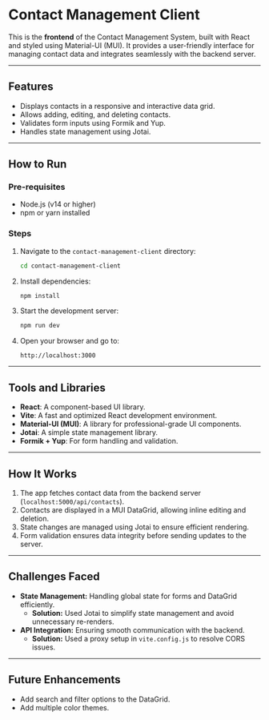 # Contact Management Client

This is the **frontend** of the Contact Management System, built with React and styled using Material-UI (MUI). It provides a user-friendly interface for managing contact data and integrates seamlessly with the backend server.

---

## **Features**

- Displays contacts in a responsive and interactive data grid.
- Allows adding, editing, and deleting contacts.
- Validates form inputs using Formik and Yup.
- Handles state management using Jotai.

---

## **How to Run**

### **Pre-requisites**

- Node.js (v14 or higher)
- npm or yarn installed

### **Steps**

1. Navigate to the `contact-management-client` directory:

   ```bash
   cd contact-management-client
   ```

2. Install dependencies:

   ```bash
   npm install
   ```

3. Start the development server:

   ```bash
   npm run dev
   ```

4. Open your browser and go to:
   ```
   http://localhost:3000
   ```

---

## **Tools and Libraries**

- **React**: A component-based UI library.
- **Vite**: A fast and optimized React development environment.
- **Material-UI (MUI)**: A library for professional-grade UI components.
- **Jotai**: A simple state management library.
- **Formik + Yup**: For form handling and validation.

---

## **How It Works**

1. The app fetches contact data from the backend server (`localhost:5000/api/contacts`).
2. Contacts are displayed in a MUI DataGrid, allowing inline editing and deletion.
3. State changes are managed using Jotai to ensure efficient rendering.
4. Form validation ensures data integrity before sending updates to the server.

---

## **Challenges Faced**

- **State Management:** Handling global state for forms and DataGrid efficiently.
  - **Solution:** Used Jotai to simplify state management and avoid unnecessary re-renders.
- **API Integration:** Ensuring smooth communication with the backend.
  - **Solution:** Used a proxy setup in `vite.config.js` to resolve CORS issues.

---

## **Future Enhancements**

- Add search and filter options to the DataGrid.
- Add multiple color themes.

